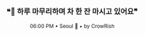<div align="center">

<br>

<h3>❝🌆 하루 마무리하며 차 한 잔 마시고 있어요❞</h3>

<sub>06:00 PM • Seoul 🌙 • by CrowRish</sub>

<br>

</div>